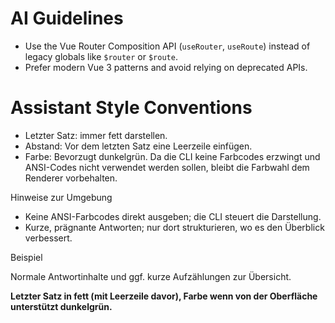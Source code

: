 # AI Guidelines

- Use the Vue Router Composition API (`useRouter`, `useRoute`) instead of legacy globals like `$router` or `$route`.
- Prefer modern Vue 3 patterns and avoid relying on deprecated APIs.

# Assistant Style Conventions

- Letzter Satz: immer fett darstellen.
- Abstand: Vor dem letzten Satz eine Leerzeile einfügen.
- Farbe: Bevorzugt dunkelgrün. Da die CLI keine Farbcodes erzwingt und ANSI-Codes nicht verwendet werden sollen, bleibt die Farbwahl dem Renderer vorbehalten.

Hinweise zur Umgebung

- Keine ANSI-Farbcodes direkt ausgeben; die CLI steuert die Darstellung.
- Kurze, prägnante Antworten; nur dort strukturieren, wo es den Überblick verbessert.

Beispiel

Normale Antwortinhalte und ggf. kurze Aufzählungen zur Übersicht.

**Letzter Satz in fett (mit Leerzeile davor), Farbe wenn von der Oberfläche unterstützt dunkelgrün.**
